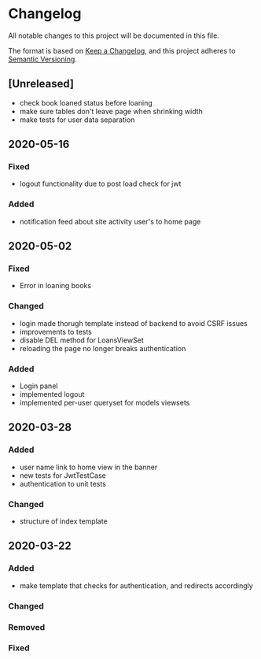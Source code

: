 # Changelog
All notable changes to this project will be documented in this file.

The format is based on [Keep a Changelog](https://keepachangelog.com/en/1.0.0/),
and this project adheres to [Semantic Versioning](https://semver.org/spec/v2.0.0.html).

## [Unreleased]
- check book loaned status before loaning
- make sure tables don't leave page when shrinking width
- make tests for user data separation


## 2020-05-16
### Fixed
- logout functionality due to post load check for jwt

### Added
- notification feed about site activity user's to home page 

## 2020-05-02
### Fixed
- Error in loaning books

### Changed
- login made thorugh template instead of backend to avoid CSRF issues
- improvements to tests
- disable DEL method for LoansViewSet
- reloading the page no longer breaks authentication

### Added
- Login panel
- implemented logout
- implemented per-user queryset for models viewsets


## 2020-03-28
### Added
- user name link to home view in the banner
- new tests for JwtTestCase
- authentication to unit tests

### Changed
- structure of index template

## 2020-03-22
### Added
- make template that checks for authentication, and redirects accordingly

### Changed

### Removed

### Fixed






